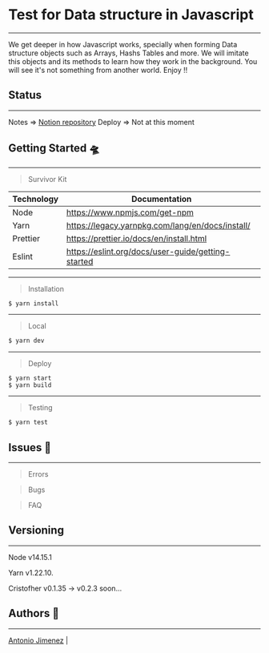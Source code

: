 # Test for Data structure in Javascript
---

<p>We get deeper in how Javascript works, specially when forming Data structure objects such as Arrays, Hashs Tables and more. We will imitate this objects and its methods to learn how they work in the background. You will see it's not something from another world. Enjoy !!</p>

## Status
---
Notes => [Notion repository](https://www.notion.so/Estructura-de-Datos-1216a2e04c89439998a6305d37a00c8c)
Deploy => Not at this moment
## Getting Started 🛸

---

> Survivor Kit

| Technology | Documentation                                      |
| ---------- | -------------------------------------------------- |
| Node       | https://www.npmjs.com/get-npm                      |
| Yarn       | https://legacy.yarnpkg.com/lang/en/docs/install/   |
| Prettier   | https://prettier.io/docs/en/install.html           |
| Eslint     | https://eslint.org/docs/user-guide/getting-started |

---

> Installation

```sh
$ yarn install
```

---

> Local

```sh
$ yarn dev
```

---

> Deploy

```
$ yarn start
$ yarn build
```

---

> Testing

```sh
$ yarn test
```

## Issues 🐙

---

> Errors

> Bugs

> FAQ

## Versioning

---

Node v14.15.1

Yarn v1.22.10.

Cristofher v0.1.35 -> v0.2.3 soon...

## Authors 👾

---

[Antonio Jimenez](https://github.com/Tonnraus) |
